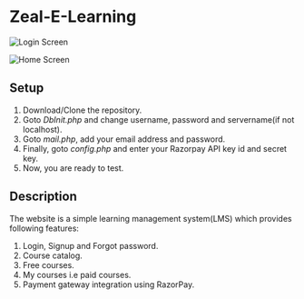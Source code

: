# Zeal-E-Learning

![Login Screen](https://github.com/JT-collab/Zeal-E-Learning/blob/main/screenshots/login.png) 

![Home Screen](https://github.com/JT-collab/Zeal-E-Learning/blob/main/screenshots/home.png)

## Setup

1. Download/Clone the repository.
2. Goto *DbInit.php* and change username, password and servername(if not localhost).
3. Goto *mail.php*, add your email address and password.
4. Finally, goto *config.php* and enter your Razorpay API key id and secret key.
5. Now, you are ready to test.

## Description

The website is a simple learning management system(LMS) which provides following features:
1. Login, Signup and Forgot password.
2. Course catalog. 
3. Free courses.
4. My courses i.e paid courses.
5. Payment gateway integration using RazorPay.
